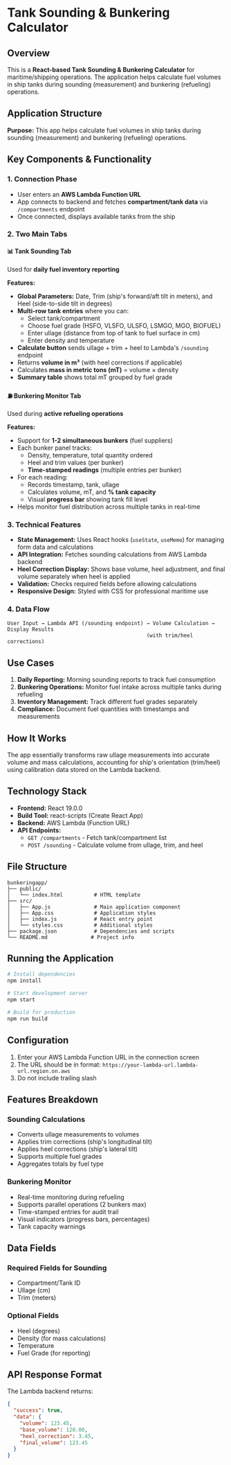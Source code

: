 # Tank Sounding & Bunkering Calculator

## Overview

This is a **React-based Tank Sounding & Bunkering Calculator** for maritime/shipping operations. The application helps calculate fuel volumes in ship tanks during sounding (measurement) and bunkering (refueling) operations.

## Application Structure

**Purpose:** This app helps calculate fuel volumes in ship tanks during sounding (measurement) and bunkering (refueling) operations.

## Key Components & Functionality

### 1. Connection Phase

- User enters an **AWS Lambda Function URL**
- App connects to backend and fetches **compartment/tank data** via `/compartments` endpoint
- Once connected, displays available tanks from the ship

### 2. Two Main Tabs

#### 📊 Tank Sounding Tab

Used for **daily fuel inventory reporting**

**Features:**
- **Global Parameters:** Date, Trim (ship's forward/aft tilt in meters), and Heel (side-to-side tilt in degrees)
- **Multi-row tank entries** where you can:
  - Select tank/compartment
  - Choose fuel grade (HSFO, VLSFO, ULSFO, LSMGO, MGO, BIOFUEL)
  - Enter ullage (distance from top of tank to fuel surface in cm)
  - Enter density and temperature
- **Calculate button** sends ullage + trim + heel to Lambda's `/sounding` endpoint
- Returns **volume in m³** (with heel corrections if applicable)
- Calculates **mass in metric tons (mT)** = volume × density
- **Summary table** shows total mT grouped by fuel grade

#### ⛽ Bunkering Monitor Tab

Used during **active refueling operations**

**Features:**
- Support for **1-2 simultaneous bunkers** (fuel suppliers)
- Each bunker panel tracks:
  - Density, temperature, total quantity ordered
  - Heel and trim values (per bunker)
  - **Time-stamped readings** (multiple entries per bunker)
- For each reading:
  - Records timestamp, tank, ullage
  - Calculates volume, mT, and **% tank capacity**
  - Visual **progress bar** showing tank fill level
- Helps monitor fuel distribution across multiple tanks in real-time

### 3. Technical Features

- **State Management:** Uses React hooks (`useState`, `useMemo`) for managing form data and calculations
- **API Integration:** Fetches sounding calculations from AWS Lambda backend
- **Heel Correction Display:** Shows base volume, heel adjustment, and final volume separately when heel is applied
- **Validation:** Checks required fields before allowing calculations
- **Responsive Design:** Styled with CSS for professional maritime use

### 4. Data Flow

```
User Input → Lambda API (/sounding endpoint) → Volume Calculation → Display Results
                                             (with trim/heel corrections)
```

## Use Cases

1. **Daily Reporting:** Morning sounding reports to track fuel consumption
2. **Bunkering Operations:** Monitor fuel intake across multiple tanks during refueling
3. **Inventory Management:** Track different fuel grades separately
4. **Compliance:** Document fuel quantities with timestamps and measurements

## How It Works

The app essentially transforms raw ullage measurements into accurate volume and mass calculations, accounting for ship's orientation (trim/heel) using calibration data stored on the Lambda backend.

## Technology Stack

- **Frontend:** React 19.0.0
- **Build Tool:** react-scripts (Create React App)
- **Backend:** AWS Lambda (Function URL)
- **API Endpoints:**
  - `GET /compartments` - Fetch tank/compartment list
  - `POST /sounding` - Calculate volume from ullage, trim, and heel

## File Structure

```
bunkeringapp/
├── public/
│   └── index.html          # HTML template
├── src/
│   ├── App.js              # Main application component
│   ├── App.css             # Application styles
│   ├── index.js            # React entry point
│   └── styles.css          # Additional styles
├── package.json            # Dependencies and scripts
└── README.md              # Project info
```

## Running the Application

```bash
# Install dependencies
npm install

# Start development server
npm start

# Build for production
npm run build
```

## Configuration

1. Enter your AWS Lambda Function URL in the connection screen
2. The URL should be in format: `https://your-lambda-url.lambda-url.region.on.aws`
3. Do not include trailing slash

## Features Breakdown

### Sounding Calculations
- Converts ullage measurements to volumes
- Applies trim corrections (ship's longitudinal tilt)
- Applies heel corrections (ship's lateral tilt)
- Supports multiple fuel grades
- Aggregates totals by fuel type

### Bunkering Monitor
- Real-time monitoring during refueling
- Supports parallel operations (2 bunkers max)
- Time-stamped entries for audit trail
- Visual indicators (progress bars, percentages)
- Tank capacity warnings

## Data Fields

### Required Fields for Sounding
- Compartment/Tank ID
- Ullage (cm)
- Trim (meters)

### Optional Fields
- Heel (degrees)
- Density (for mass calculations)
- Temperature
- Fuel Grade (for reporting)

## API Response Format

The Lambda backend returns:
```json
{
  "success": true,
  "data": {
    "volume": 123.45,
    "base_volume": 120.00,
    "heel_correction": 3.45,
    "final_volume": 123.45
  }
}
```



